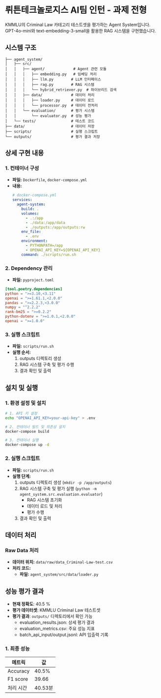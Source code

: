 # 뤼튼테크놀로지스 AI팀 인턴 - 과제 전형

KMMLU의 Criminal Law 카테고리 테스트셋을 평가하는 Agent System입니다. 
GPT-4o-mini와 text-embedding-3-small을 활용한 RAG 시스템을 구현했습니다.

## 시스템 구조

```
├── agent_system/
│   ├── src/
│   │   ├── agent/             # Agent 관련 모듈
│   │   │   ├── embedding.py   # 임베딩 처리
│   │   │   ├── llm.py        # LLM 인터페이스
│   │   │   ├── rag.py        # RAG 시스템
│   │   │   └── hybrid_retriever.py  # 하이브리드 검색
│   │   ├── data/             # 데이터 처리
│   │   │   ├── loader.py     # 데이터 로드
│   │   │   └── processor.py  # 데이터 전처리
│   │   └── evaluation/       # 평가 시스템
│   │       └── evaluator.py  # 성능 평가
│   └── tests/                # 테스트 코드
├── data/                     # 데이터 저장
├── scripts/                  # 실행 스크립트
└── outputs/                  # 평가 결과 저장
```

## 상세 구현 내용
### 1. 컨테이너 구성
- **파일:** `Dockerfile`, `docker-compose.yml`
- **내용:**
  ```yaml
  # docker-compose.yml
  services:
    agent-system:
      build: .
      volumes:
        - .:/app
        - ./data:/app/data
        - ./outputs:/app/outputs:rw
      env_file:
        - .env
      environment:
        - PYTHONPATH=/app
        - OPENAI_API_KEY=${OPENAI_API_KEY}
      command: ./scripts/run.sh
  ```

### 2. Dependency 관리
- **파일:** `pyproject.toml`
```toml
[tool.poetry.dependencies]
python = ">=3.10,<3.11"
openai = ">=1.61.1,<2.0.0"
pandas = ">=2.2.3,<3.0.0"
numpy = "^2.2.2"
rank-bm25 = ">=0.2.2"
python-dotenv = ">=1.0.1,<2.0.0"
openai = ">=1.0.0"
```

### 3. 실행 스크립트
- **파일:** `scripts/run.sh`
- **실행 순서:**
  1. outputs 디렉토리 생성
  2. RAG 시스템 구축 및 평가 수행
  3. 결과 확인 및 출력

## 설치 및 실행

### 1. 환경 설정 및 설치
```bash
# 1. API 키 설정
echo "OPENAI_API_KEY=your-api-key" > .env

# 2. 컨테이너 빌드 및 의존성 설치
docker-compose build

# 3. 컨테이너 실행
docker-compose up -d
```

### 2. 실행 스크립트
- **파일:** `scripts/run.sh`
- **실행 단계:**
  1. outputs 디렉토리 생성 (`mkdir -p /app/outputs`)
  2. RAG 시스템 구축 및 평가 실행 (`python -m agent_system.src.evaluation.evaluator`)
     - RAG 시스템 초기화
     - 데이터 로드 및 처리
     - 평가 수행
  3. 결과 확인 및 출력

## 데이터 처리

### Raw Data 처리
- **데이터 위치:** `data/raw/data_Criminal-Law-test.csv`
- **처리 코드:**
  - **파일:** `agent_system/src/data/loader.py`

## 성능 평가 결과

- **현재 정확도**: 40.5 %
- **평가 데이터셋**: KMMLU Criminal Law 테스트셋
- **평가 결과**: `outputs/` 디렉토리에서 확인 가능
  - evaluation_results.json: 상세 평가 결과
  - evaluation_metrics.csv: 주요 성능 지표
  - batch_api_input/output.jsonl: API 입출력 기록

### 1. 최종 성능
| 메트릭 | 값 |
|--------|-----|
| Accuracy | 40.5% |
| F1 score | 39.66 |
| 처리 시간 | 40.53분 |